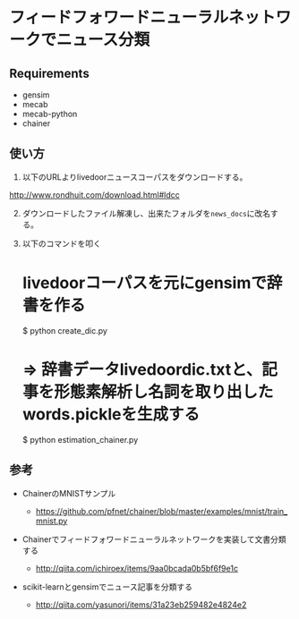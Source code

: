 # フィードフォワードニューラルネットワークでニュース分類

## Requirements

* gensim
* mecab
* mecab-python
* chainer


## 使い方

1. 以下のURLよりlivedoorニュースコーパスをダウンロードする。

  http://www.rondhuit.com/download.html#ldcc

2. ダウンロードしたファイル解凍し、出来たフォルダを`news_docs`に改名する。


3. 以下のコマンドを叩く

    # livedoorコーパスを元にgensimで辞書を作る
    $ python create_dic.py
    # => 辞書データlivedoordic.txtと、記事を形態素解析し名詞を取り出したwords.pickleを生成する

    $ python estimation_chainer.py


## 参考

* ChainerのMNISTサンプル
  * https://github.com/pfnet/chainer/blob/master/examples/mnist/train_mnist.py

* Chainerでフィードフォワードニューラルネットワークを実装して文書分類する
  * http://qiita.com/ichiroex/items/9aa0bcada0b5bf6f9e1c

* scikit-learnとgensimでニュース記事を分類する
  * http://qiita.com/yasunori/items/31a23eb259482e4824e2
